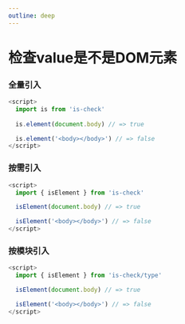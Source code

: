 ```yaml
---
outline: deep
---
```


# 检查value是不是DOM元素

### 全量引入
```javascript
<script>
  import is from 'is-check'
  
  is.element(document.body) // => true

  is.element('<body></body>') // => false
</script>
````
### 按需引入
```javascript
<script>
  import { isElement } from 'is-check'

  isElement(document.body) // => true

  isElement('<body></body>') // => false
</script>
````
### 按模块引入
```javascript
<script>
  import { isElement } from 'is-check/type'

  isElement(document.body) // => true

  isElement('<body></body>') // => false
</script>
````
